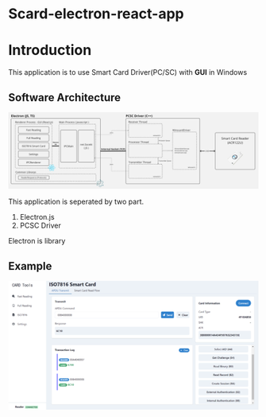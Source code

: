 # Scard-electron-react-app

# Introduction
This application is to use Smart Card Driver(PC/SC) with **GUI** in Windows

## Software Architecture
![ISO7816 Card UI](./readme/imgs/Software_Diagram.jpg)

This application is seperated by two part.

1. Electron.js
2. PCSC Driver

Electron is library


## Example
![ISO7816 Card UI](./readme/imgs/ISO7816CardUI.png)

